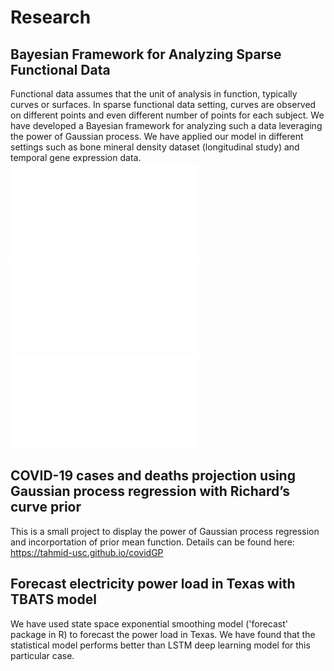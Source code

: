 # Research

## Bayesian Framework for Analyzing Sparse Functional Data

Functional data assumes that the unit of analysis in function, typically curves or surfaces. In sparse functional data setting, curves are observed on different points and even different number of points for each subject. We have developed a Bayesian framework for analyzing such a data leveraging the power of Gaussian process. We have applied our model in different settings such as bone mineral density dataset (longitudinal study) and temporal gene expression data.
![alt text](images/rbf.pdf)
![alt text](rbf_g1.pdf)
![alt text](rbf_nong1.pdf)

## COVID-19 cases and deaths projection using Gaussian process regression with Richard’s curve prior

This is a small project to display the power of Gaussian process regression and incorportation of prior mean function. Details can be found here: https://tahmid-usc.github.io/covidGP

## Forecast electricity power load in Texas with TBATS model

We have used state space exponential smoothing model ('forecast' package in R) to forecast the power load in Texas. We have found that the statistical model performs better than LSTM deep learning model for this particular case.

## 
